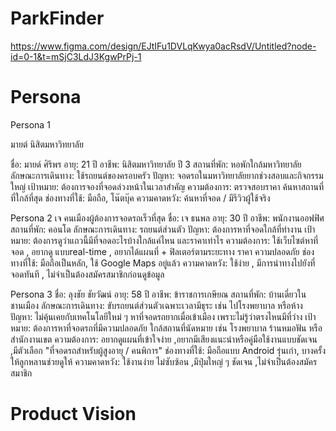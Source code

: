 # ParkFinder
https://www.figma.com/design/EJtIFu1DVLqKwya0acRsdV/Untitled?node-id=0-1&t=mSjC3LdJ3KgwPrPj-1

# Persona
Persona 1

มายต์  นิสิตมหาวิทยาลัย

ชื่อ: มายด์ ศิริพร
อายุ: 21 ปี
อาชีพ: นิสิตมหาวิทยาลัย ปี 3
สถานที่พัก: หอพักใกล้มหาวิทยาลัย
ลักษณะการเดินทาง: ใช้รถยนต์ของครอบครัว
ปัญหา: จอดรถในมหาวิทยาลัยยากช่วงสอบและกิจกรรมใหญ่
เป้าหมาย: ต้องการจองที่จอดล่วงหน้าในเวลาสำคัญ
ความต้องการ: ตรวจสอบราคา ค้นหาสถานที่ที่ใกล้ที่สุด
ช่องทางที่ใช้: มือถือ, โน๊ตบุ๊ค
ความคาดหวัง: ค้นหาที่จอด / มีรีวิวผู้ใช้จริง
 
Persona 2
เจ คนเมืองผู้ต้องการจอดรถเร็วที่สุด
ชื่อ: เจ ธนพล
อายุ: 30 ปี
อาชีพ: พนักงานออฟฟิศ
สถานที่พัก: คอนโด
ลักษณะการเดินทาง: รถยนต์ส่วนตัว
ปัญหา: ต้องการหาที่จอดใกล้ที่ทำงาน
เป้าหมาย: ต้องการดูว่าแถวนี้มีที่จอดอะไรบ้างใกล้แค่ไหน และราคาเท่าไร
ความต้องการ: ใช้เว็บไซต์หาที่จอด  , อยากดู แบบreal-time  , อยากได้แผนที่ + ฟิลเตอร์ตามระยะทาง ราคา ความปลอดภัย
ช่องทางที่ใช้: มือถือเป็นหลัก, ใช้ Google Maps อยู่แล้ว
ความคาดหวัง: ใช้ง่าย , มีการนำทางไปยังที่จอดทันที , ไม่จำเป็นต้องสมัครสมาชิกก่อนดูข้อมูล
 
Persona 3
ชื่อ: ลุงชัย ชัยวัฒน์
อายุ: 58 ปี
อาชีพ: ข้าราชการเกษียณ
สถานที่พัก: บ้านเดี่ยวในชานเมือง
ลักษณะการเดินทาง: ขับรถยนต์ส่วนตัวเฉพาะเวลามีธุระ เช่น ไปโรงพยาบาล หรือห้าง
ปัญหา: ไม่คุ้นเคยกับเทคโนโลยีใหม่ ๆ หาที่จอดรถยากเมื่อเข้าเมือง เพราะไม่รู้ว่าตรงไหนมีที่ว่าง
เป้าหมาย: ต้องการหาที่จอดรถที่มีความปลอดภัย ใกล้สถานที่นัดหมาย เช่น โรงพยาบาล ร้านหมอฟัน หรือสำนักงานเขต
ความต้องการ: อยากดูแผนที่เข้าใจง่าย ,อยากมีเสียงแนะนำหรือคู่มือใช้งานแบบชัดเจน ,มีตัวเลือก "ที่จอดรถสำหรับผู้สูงอายุ / คนพิการ"
ช่องทางที่ใช้: มือถือแบบ Android รุ่นเก่า, บางครั้งให้ลูกหลานช่วยดูให้
ความคาดหวัง: ใช้งานง่าย ไม่ซับซ้อน ,มีปุ่มใหญ่ ๆ ชัดเจน ,ไม่จำเป็นต้องสมัครสมาชิก

# Product Vision
